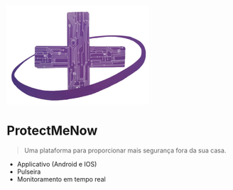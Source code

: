 ![logo](_media/logo.png)

# ProtectMeNow

> Uma plataforma para proporcionar mais segurança fora da sua casa.

- Applicativo (Android e IOS)
- Pulseira
- Monitoramento em tempo real
